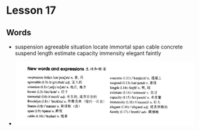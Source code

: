 # Lesson 17

## Words

- suspension agreeable situation locate immortal span cable concrete suspend length estimate capacity immensity elegant faintly

- ![Words](../../../Images/Part3/02/words-17.png)
